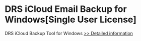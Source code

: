 # DRS iCloud Email Backup for Windows[Single User License]
DRS iCloud Backup Tool for Windows
[>> Detailed information](https://secure.shareit.com/shareit/product.html?productid=301004407&affiliateid=200057808)